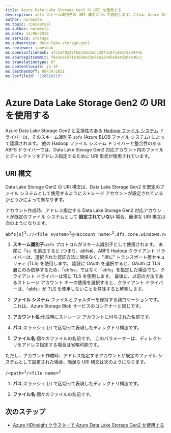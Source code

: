 ```yaml
---
title: Azure Data Lake Storage Gen2 の URI を使用する
description: abfs スキーム識別子の URI 構文について説明します。これは、Azure Blob ファイル システム ドライバー (Azure Data Lake Storage Gen2 用 Hadoop ファイル システム ドライバー) を表します。
author: normesta
ms.topic: conceptual
ms.author: normesta
ms.date: 12/06/2018
ms.service: storage
ms.subservice: data-lake-storage-gen2
ms.reviewer: jamesbak
ms.openlocfilehash: af31e49228f655d5b16cc20fdc07cd9a7da597d6
ms.sourcegitcommit: f6e2ea5571e35b9ed3a79a22485eba4d20ae36cc
ms.translationtype: HT
ms.contentlocale: ja-JP
ms.lasthandoff: 09/24/2021
ms.locfileid: "128620219"
---
```

# <a name="use-the-azure-data-lake-storage-gen2-uri"></a>Azure Data Lake Storage Gen2 の URI を使用する

Azure Data Lake Storage Gen2 と互換性のある [Hadoop ファイル システム](https://www.aosabook.org/en/hdfs.html) ドライバーは、そのスキーム識別子 `abfs` (Azure BLOB ファイル システム) によって認識されます。 他の Hadoop ファイル システム ドライバーと整合性のある ABFS ドライバーでは、Data Lake Storage Gen2 対応アカウント内のファイルとディレクトリをアドレス指定するために URI 形式が使用されています。

## <a name="uri-syntax"></a>URI 構文

Data Lake Storage Gen2 の URI 構文は、Data Lake Storage Gen2 を既定のファイル システムとして使用するようにストレージ アカウントが設定されているかどうかによって異なります。

アカウント作成時、アドレス指定する Data Lake Storage Gen2 対応アカウントが既定のファイル システムとして **設定されていない** 場合、簡潔な URI 構文は次のようになります。

<pre>abfs[s]<sup>1</sup>://&lt;file_system&gt;<sup>2</sup>@&lt;account_name&gt;<sup>3</sup>.dfs.core.windows.net/&lt;path&gt;<sup>4</sup>/&lt;file_name&gt;<sup>5</sup></pre>

1. **スキーム識別子**:`abfs` プロトコルがスキーム識別子として使用されます。 末尾に「s」を追加すると (つまり、abfs<b><i>s</i></b>)、ABFS Hadoop クライアント ドライバーは、選択された認証方法に関係なく、"<i>常に</i>" トランスポート層セキュリティ (TLS) を使用します。 認証に OAuth を選択すると、OAuth は TLS 層にのみ依存するため、「abfss」ではなく「abfs」を指定した場合でも、クライアント ドライバーは常に TLS を使用します。 最後に、以前の方法であるストレージ アカウント キーの使用を選択すると、クライアント ドライバーは、「abfs」が TLS を使用しないことを意味すると解釈します。

2. **ファイル システム**:ファイルとフォルダーを保持する親ロケーションです。 これは、Azure Storage Blob サービスのコンテナーと同じです。

3. **アカウント名**:作成時にストレージ アカウントに付与された名前です。

4. **パス**:スラッシュ (`/`) で区切って表現したディレクトリ構造です。

5. **ファイル名**:個々のファイルの名前です。 このパラメーターは、ディレクトリをアドレス指定する場合は省略可能です。

ただし、アカウント作成時、アドレス指定するアカウントが既定のファイル システムとして設定された場合、簡潔な URI 構文は次のようになります。

<pre>/&lt;path&gt;<sup>1</sup>/&lt;file_name&gt;<sup>2</sup></pre>

1. **パス**:スラッシュ (`/`) で区切って表現したディレクトリ構造です。

2. **ファイル名**:個々のファイルの名前です。

## <a name="next-steps"></a>次のステップ

- [Azure HDInsight クラスターで Azure Data Lake Storage Gen2 を使用する](../../hdinsight/hdinsight-hadoop-use-data-lake-storage-gen2.md?toc=%2fazure%2fstorage%2fblobs%2ftoc.json)
